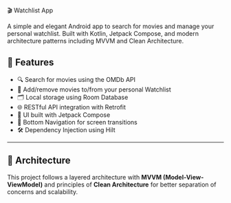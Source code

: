 🎬 Watchlist App

A simple and elegant Android app to search for movies and manage your personal watchlist. Built with Kotlin, Jetpack Compose, and modern architecture patterns including MVVM and Clean Architecture.

## 🚀 Features

- 🔍 Search for movies using the OMDb API
- 📝 Add/remove movies to/from your personal Watchlist
- 🗂 Local storage using Room Database
- 🌐 RESTful API integration with Retrofit
- 📱 UI built with Jetpack Compose
- 🧭 Bottom Navigation for screen transitions
- 🛠 Dependency Injection using Hilt

---

## 🧠 Architecture

This project follows a layered architecture with **MVVM (Model-View-ViewModel)** and principles of **Clean Architecture** for better separation of concerns and scalability.
